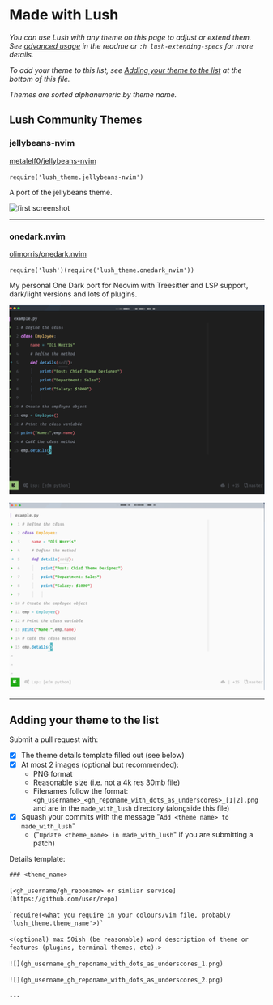 Made with Lush
==============

*You can use Lush with any theme on this page to adjust or extend them. See
[advanced
usage](https://github.com/rktjmp/lush.nvim#spec-extension-and-merging) in the
readme or `:h lush-extending-specs` for more details.*

*To add your theme to this list, see [Adding your theme to the
list](#adding-your-theme-to-the-list) at the bottom of this file.*

*Themes are sorted alphanumeric by theme name.*

Lush Community Themes
---------------------

### jellybeans-nvim

[metalelf0/jellybeans-nvim](https://github.com/metalelf0/jellybeans-nvim)

`require('lush_theme.jellybeans-nvim')`

A port of the jellybeans theme.

![first screenshot](metalelf0_jellybeans-nvim_1.png)

---
### onedark.nvim

[olimorris/onedark.nvim](https://github.com/olimorris/onedark.nvim)

`require('lush')(require('lush_theme.onedark_nvim'))`

My personal One Dark port for Neovim with Treesitter and LSP support, dark/light versions and lots of plugins.

![Dark](olimorris_onedark-nvim_dark.png)

![Light](olimorris_onedark-nvim_light.png)

---

Adding your theme to the list
-----------------------------

Submit a pull request with:

- [x] The theme details template filled out (see below)
- [x] At most 2 images (optional but recommended):
  - PNG format
  - Reasonable size (i.e. not a 4k res 30mb file)
  - Filenames follow the format:
    `<gh_username>_<gh_reponame_with_dots_as_underscores>_[1|2].png` and are in
    the `made_with_lush` directory (alongside this file)
- [x] Squash your commits with the message "`Add <theme name> to made_with_lush`"
  - ("`Update <theme_name> in made_with_lush`" if you are submitting a patch)

Details template:

```
### <theme_name>

[<gh_username/gh_reponame> or simliar service](https://github.com/user/repo)

`require(<what you require in your colours/vim file, probably 'lush_theme.theme_name'>)`

<(optional) max 50ish (be reasonable) word description of theme or features (plugins, terminal themes, etc).>

![](gh_username_gh_reponame_with_dots_as_underscores_1.png)

![](gh_username_gh_reponame_with_dots_as_underscores_2.png)

---
```
